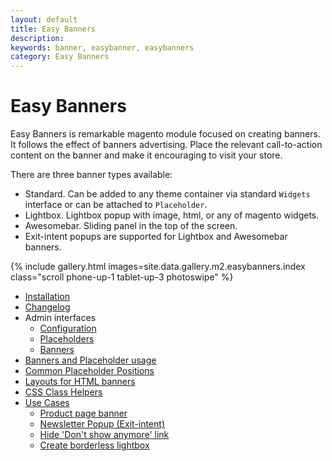 ```yaml
---
layout: default
title: Easy Banners
description:
keywords: banner, easybanner, easybanners
category: Easy Banners
---
```


# Easy Banners

Easy Banners is remarkable magento module focused on creating banners.
It follows the effect of banners advertising. Place the relevant call-to-action
content on the banner and make it encouraging to visit your store.

There are three banner types available:

 -  Standard. Can be added to any theme container via standard `Widgets`
    interface or can be attached to `Placeholder`.
 -  Lightbox. Lightbox popup with image, html, or any of magento widgets.
 -  Awesomebar. Sliding panel in the top of the screen.
 -  Exit-intent popups are supported for Lightbox and Awesomebar banners.

{% include gallery.html images=site.data.gallery.m2.easybanners.index class="scroll phone-up-1 tablet-up-3 photoswipe" %}

 -  [Installation](installation/)
 -  [Changelog](changelog/)
 -  Admin interfaces
    - [Configuration](configuration/#general)
    - [Placeholders](interfaces/#placeholders)
    - [Banners](interfaces/#banners)
 -  [Banners and Placeholder usage](usage/)
 -  [Common Placeholder Positions](common-placeholder-positions/)
 -  [Layouts for HTML banners](layouts-for-html-banners/)
 -  [CSS Class Helpers](css-class-helpers/)
 -  [Use Cases](use-cases/)
    - [Product page banner](use-cases/product-page-banner/)
    - [Newsletter Popup (Exit-intent)](use-cases/newsletter-popup/)
    - [Hide 'Don\'t show anymore' link](use-cases/hide-dont-show-anymore-link/)
    - [Create borderless lightbox](use-cases/borderless-lightbox/)

